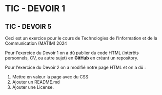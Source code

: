 # TIC - DEVOIR 1
## TIC - DEVOIR 5

Ceci est un exercice pour le cours de Technologies de l'Information et de la Communication (MATIM) 2024

Pour l'exercice du Devoir 1 on a dû publier du code HTML (intérêts personnels, CV, ou autre sujet) en **GitHub** en créant un repository.

Pour l'exercice du Devoir 2 on a modifié notre page HTML et on a dû :
1. Mettre en valeur la page avec du CSS
2. Ajouter un README.md
3. Ajouter une License.
